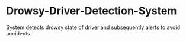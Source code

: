 # Drowsy-Driver-Detection-System
 System detects drowsy state of driver and subsequently alerts to avoid accidents.
